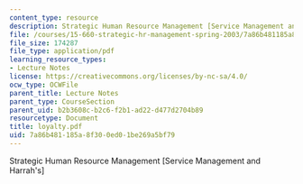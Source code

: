 ```yaml
---
content_type: resource
description: Strategic Human Resource Management [Service Management and Harrah's]
file: /courses/15-660-strategic-hr-management-spring-2003/7a86b481185a8f300ed01be269a5bf79_loyalty.pdf
file_size: 174287
file_type: application/pdf
learning_resource_types:
- Lecture Notes
license: https://creativecommons.org/licenses/by-nc-sa/4.0/
ocw_type: OCWFile
parent_title: Lecture Notes
parent_type: CourseSection
parent_uid: b2b3608c-b2c6-f2b1-ad22-d477d2704b89
resourcetype: Document
title: loyalty.pdf
uid: 7a86b481-185a-8f30-0ed0-1be269a5bf79
---
```

Strategic Human Resource Management [Service Management and Harrah's]